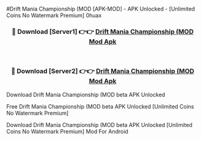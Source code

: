 #Drift Mania Championship (MOD [APK-MOD] - APK Unlocked - [Unlimited Coins No Watermark Premium] 0huax



<div align="center">

<h3>🔴 Download [Server1] 👉👉 <a href="https://momento.my/?title=Drift_Mania_Championship_(MOD">Drift Mania Championship (MOD Mod Apk</a></h3><br>

<h3>🔴 Download [Server2] 👉👉 <a href="https://momento.my/?title=Drift_Mania_Championship_(MOD">Drift Mania Championship (MOD Mod Apk</a></h3>
</div>



Download Drift Mania Championship (MOD beta APK Unlocked

Free Drift Mania Championship (MOD beta APK Unlocked [Unlimited Coins No Watermark Premium]

Download Drift Mania Championship (MOD beta APK Unlocked [Unlimited Coins No Watermark Premium] Mod For Android

